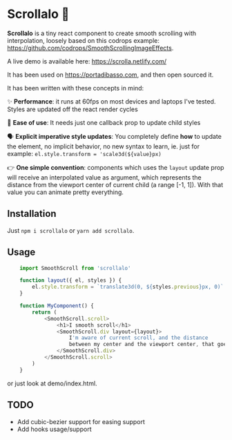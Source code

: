 # Scrollalo 🍭

**Scrollalo** is a tiny react component to create smooth scrolling with interpolation, loosely based on this codrops example: https://github.com/codrops/SmoothScrollingImageEffects. 

A live demo is available here: https://scrolla.netlify.com/

It has been used on https://portadibasso.com, and then open sourced it.

It has been written with these concepts in mind:

✨ **Performance**: it runs at 60fps on most devices and laptops I've tested. Styles are updated off the react render cycles

🎈 **Ease of use**: It needs just one callback prop to update child styles

🗣 **Explicit imperative style updates**: You completely define **how** to update the element, no implicit behavior, no new syntax to learn, ie. just for example: `el.style.transform = 'scale3d(${value}px)`

👉 **One simple convention**: components which uses the `layout` update prop will receive an interpolated value as argument, which represents the distance from the viewport center of current child (a range [-1, 1]). With that value you can animate pretty everything.

## Installation

Just `npm i scrollalo` or `yarn add scrollalo`.

## Usage
```javascript
    import SmoothScroll from 'scrollalo'

    function layout({ el, styles }) {
        el.style.transform = `translate3d(0, ${styles.previous}px, 0)`
    }

    function MyComponent() {
        return (
            <SmoothScroll.scroll>
                <h1>I smooth scroll</h1>
                <SmoothScroll.div layout={layout}>
                    I'm aware of current scroll, and the distance
                    between my center and the viewport center, that goes [-1, 1].
                </SmoothScroll.div>
            </SmoothScroll.scroll>
        )
    }
```
or just look at demo/index.html.


## TODO

- Add cubic-bezier support for easing support
- Add hooks usage/support




